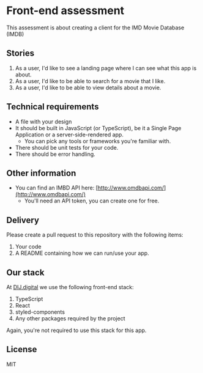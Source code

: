 # Front-end assessment

This assessment is about creating a client for the IMD Movie Database (IMDB)

## Stories

1. As a user, I'd like to see a landing page where I can see what this app is about.
2. As a user, I'd like to be able to search for a movie that I like.
3. As a user, I'd like to be able to view details about a movie.

## Technical requirements

- A file with your design
- It should be built in JavaScript (or TypeScript), be it a Single Page Application or a server-side-rendered app.
    - You can pick any tools or frameworks you're familiar with.
- There should be unit tests for your code.
- There should be error handling.

## Other information

- You can find an IMBD API here: [http://www.omdbapi.com/](http://www.omdbapi.com/)
    - You'll need an API token, you can create one for free.

## Delivery

Please create a pull request to this repository with the following items:

1. Your code
2. A README containing how we can run/use your app.

## Our stack

At [DIJ.digital](https://dij.digital) we use the following front-end stack:

1. TypeScript
2. React
3. styled-components
4. Any other packages required by the project

Again, you're not required to use this stack for this app.

## License

MIT